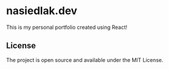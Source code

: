 # nasiedlak.dev

This is my personal portfolio created using React!

## License

The project is open source and available under the MIT License.
